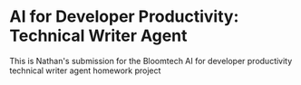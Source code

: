 # AI for Developer Productivity: Technical Writer Agent

This is Nathan's submission for the Bloomtech AI for developer productivity technical writer agent homework project
